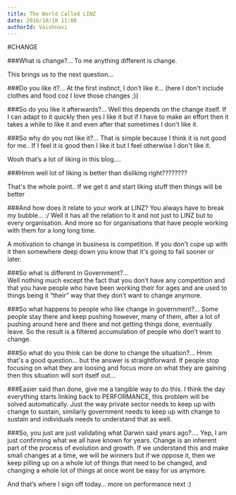 ```yaml
---
title: The World Called LINZ
date: 2016/10/10 11:00
authorId: Vaishnavi
---
```

#CHANGE

###What is change?...
To me anything different is change. 

This brings us to the next question…

###Do you like it?...
At the first instinct, I don’t like it… (here I don't include clothes and food coz I love those changes ;))

###So do you like it afterwards?... 
Well this depends on the change itself. If I can adapt to it quickly then yes I like it but if I have to make an effort then it takes a while to like it and even after that sometimes I don't like it.

###So why do you not like it?... 
That is simple because I think it is not good for me.. If I feel it is good then I like it but I feel otherwise I don't like it.

Wooh that’s a lot of liking in this blog….

###Hmm well lot of liking is better than disliking right????????

That's the whole point.. If we get it and start liking stuff then things will be better

###And how does it relate to your work at LINZ?
You always have to break my bubble... :/
Well it has all the relation to it and not just to LINZ but to every organisation.
And more so for organisations that have people working with them for a long long time.

A motivation to change in business is competition. If you don't cope up with it then somewhere deep down you know that it's going to fail sooner or later.

###So what is different in Government?...  
Well nothing much except the fact that you don’t have any competition and that you have people who have been working their for ages and are used to things being it “their” way that they don’t want to change anymore.

###So what happens to people who like change in government?... 
Some people stay there and keep pushing however, many of them, after a lot of pushing around here and there and not getting things done, eventually leave. 
So the result is a filtered accumulation of people who don’t want to change.

###So what do you think can be done to change the situation?... 
Hmm that's a good question… but the answer is straightforward. If people stop focusing on what they are loosing and focus more on what they are gaining then this situation will sort itself out...

###Easier said than done, give me a tangible way to do this.
I think the day everything starts linking back to PERFORMANCE, this problem will be solved automatically.
Just the way private sector needs to keep up with change to sustain, similarly government needs to keep up with change to sustain and individuals needs to understand that as well.

###So, you just are just validating what Darwin said years ago?.... 
Yep,  I am just confirming what we  all have known for years. 
Change is an inherent part of the process of evolution and growth. If we understand this and make small changes at a time, we will be winners but if we oppose it, then we keep pilling up on a whole lot of things that need to be changed, and changing a whole lot of things at once wont be easy for us anymore.

And that’s where I sign off today… more on performance next :)



